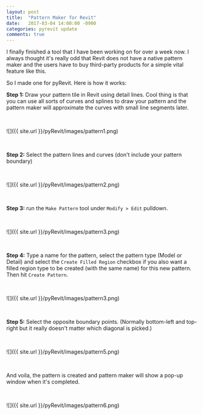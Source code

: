 ```yaml
---
layout: post
title:  "Pattern Maker for Revit"
date:   2017-03-04 14:00:00 -0900
categories: pyrevit update
comments: true
---
```


I finally finished a tool that I have been working on for over a week now. I always thought it's really odd that Revit does not have a native pattern maker and the users have to buy third-party products for a simple vital feature like this.

So I made one for pyRevit. Here is how it works:

**Step 1:** Draw your pattern tile in Revit using detail lines. Cool thing is that you can use all sorts of curves and splines to draw your pattern and the pattern maker will approximate the curves with small line segments later.

&nbsp;

![]({{ site.url }}/pyRevit/images/pattern1.png)

&nbsp;

**Step 2:** Select the pattern lines and curves (don't include your pattern boundary)

&nbsp;

![]({{ site.url }}/pyRevit/images/pattern2.png)

&nbsp;

**Step 3:** run the `Make Pattern` tool under `Modify > Edit` pulldown.

&nbsp;

![]({{ site.url }}/pyRevit/images/pattern3.png)

&nbsp;

**Step 4:** Type a name for the pattern, select the pattern type (Model or Detail) and select the `Create Filled Region` checkbox if you also want a filled region type to be created (with the same name) for this new pattern. Then hit `Create Pattern`. 

&nbsp;

![]({{ site.url }}/pyRevit/images/pattern3.png)

&nbsp;

**Step 5:** Select the opposite boundary points. (Normally bottom-left and top-right but it really doesn't matter which diagonal is picked.)

&nbsp;

![]({{ site.url }}/pyRevit/images/pattern5.png)

&nbsp;

And voila, the pattern is created and pattern maker will show a pop-up window when it's completed.

&nbsp;

![]({{ site.url }}/pyRevit/images/pattern6.png)

&nbsp;

